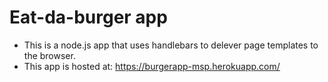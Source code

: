 # Eat-da-burger app

* This is a node.js app that uses handlebars to delever page templates to the browser.
* This app is hosted at: https://burgerapp-msp.herokuapp.com/ 